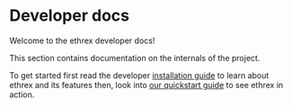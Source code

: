 # Developer docs

Welcome to the ethrex developer docs!

This section contains documentation on the internals of the project.

To get started first read the developer [installation guide](./installing.md) to learn about ethrex and its features then, look into [our quickstart guide](./quickstart.md) to see ethrex in action.
